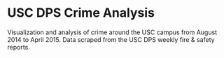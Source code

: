 # USC DPS Crime Analysis

Visualization and analysis of crime around the USC campus from August 2014 to April 2015. Data scraped from the USC DPS weekly fire & safety reports.